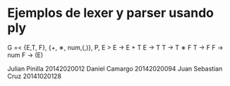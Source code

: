 # Ejemplos de lexer y parser usando ply

G =< {E,T, F}, {+, ∗, num,(,)}, P, E >
E → E + T
E → T
T → T ∗ F
T → F
F → num
F → (E)


Julian Pinilla 20142020012 Daniel Camargo 20142020094 Juan Sebastian Cruz 20141020128
